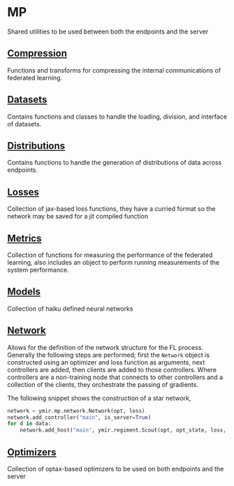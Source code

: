 # MP
Shared utilities to be used between both the endpoints and the server

## [Compression](mp/compression)
Functions and transforms for compressing the internal communications of federated learning.

## [Datasets](mp/datasets)
Contains functions and classes to handle the loading, division, and interface of datasets.

## [Distributions](mp/distributions)
Contains functions to handle the generation of distributions of data across endpoints.

## [Losses](mp/losses)
Collection of jax-based loss functions, they have a curried format so the network may be saved for a jit compiled function

## [Metrics](mp/metrics)
Collection of functions for measuring the performance of the federated learning, also includes an object to perform running measurements of the
system performance.

## [Models](mp/models)
Collection of haiku defined neural networks

## [Network](mp/network)
Allows for the definition of the network structure for the FL process. Generally the following steps are performed; first the `Network` object
is constructed using an optimizer and loss function as arguments, next controllers are added, then clients are added to those controllers. Where
controllers are a non-training node that connects to other controllers and a collection of the clients, they orchestrate the passing of gradients.

The following snippet shows the construction of a star network,

```python
network = ymir.mp.network.Network(opt, loss)
network.add_controller("main", is_server=True)
for d in data:
    network.add_host("main", ymir.regiment.Scout(opt, opt_state, loss, d, epochs))
```

## [Optimizers](mp/optimizers)
Collection of optax-based optimizers to be used on both endpoints and the server